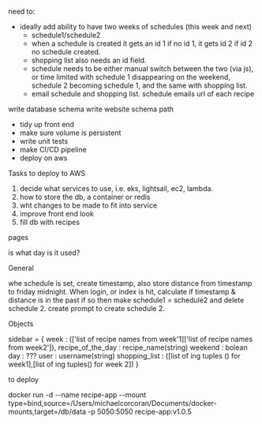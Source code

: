 need to:
-   ideally add ability to have two weeks of schedules (this week and next)
    - schedule1/schedule2
    - when a schedule is created it gets an id 1 if no id 1, it gets id 2 if id 2 no schedule created.
    - shopping list also needs an id field. 
    - schedule needs to be either manual switch between the two (via js), or time limited with schedule 1 disappearing on the weekend, schedule 2 becoming schedule 1, and the same with shopping list.
    -  email schedule and shopping list. schedule emails url of each recipe 

write database schema
write website schema path


-   tidy up front end
-   make sure volume is persistent
-   write unit tests
-   make CI/CD pipeline
-   deploy on aws

Tasks to deploy to AWS

1. decide what services to use, i.e. eks, lightsail, ec2, lambda.
2. how to store the db, a container or redis
3. wht changes to be made to fit into service
4. improve front end look
5. fill db with recipes

pages



is what day is it used?

General

whe schedule is set, create timestamp, also store distance from timestamp to friday midnight. 
When login, or index is hit, calculate if timestamp & distance is in the past if so then 
make schedule1 = schedule2 and delete schedule 2. 
create prompt to create schedule 2.

Objects

sidebar = {
    week : (['list of recipe names from week'1]['list of recipe names from week2']),
    recipe_of_the_day : recipe_name(string)
    weekend : bolean
    day : ???
    user : username(string)
    shopping_list : ([list of ing tuples () for week1],[list of ing tuples() for week 2])
}

to deploy

docker run -d --name recipe-app --mount type=bind,source=/Users/michaelcorcoran/Documents/docker-mounts,target=/db/data -p 5050:5050 recipe-app:v1.0.5